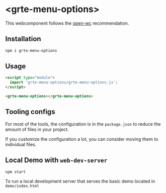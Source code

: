 # \<grte-menu-options>

This webcomponent follows the [open-wc](https://github.com/open-wc/open-wc) recommendation.

## Installation
```bash
npm i grte-menu-options
```

## Usage
```html
<script type="module">
  import 'grte-menu-options/grte-menu-options.js';
</script>

<grte-menu-options></grte-menu-options>
```



## Tooling configs

For most of the tools, the configuration is in the `package.json` to reduce the amount of files in your project.

If you customize the configuration a lot, you can consider moving them to individual files.

## Local Demo with `web-dev-server`
```bash
npm start
```
To run a local development server that serves the basic demo located in `demo/index.html`
